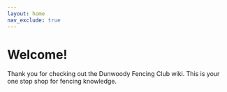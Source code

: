 ```yaml
---
layout: home
nav_exclude: true
---
```

# Welcome!
Thank you for checking out the Dunwoody Fencing Club wiki. This is your one stop shop for fencing knowledge.

